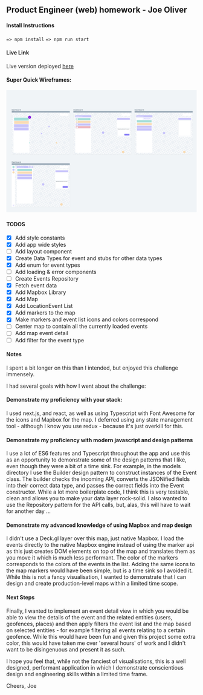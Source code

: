 ## Product Engineer (web) homework - Joe Oliver

#### Install Instructions

`=> npm install`
`=> npm run start`

#### Live Link

Live version deployed [here](https://productengineerhomework.joeyoliver.now.sh )

#### Super Quick Wireframes:
![wireframe](./wireframe.png)

#### TODOS
- [x] Add style constants
- [x] Add app wide styles
- [ ] Add layout component
- [x] Create Data Types for event and stubs for other data types
- [x] Add enum for event types
- [ ] Add loading & error components
- [ ] Create Events Repository
- [x] Fetch event data
- [x] Add Mapbox Library
- [x] Add Map
- [x] Add LocationEvent List
- [x] Add markers to the map
- [x] Make markers and event list icons and colors correspond
- [ ] Center map to contain all the currently loaded events
- [ ] Add map event detail
- [ ] Add filter for the event type

#### Notes
I spent a bit longer on this than I intended, but enjoyed this challenge immensely.

I had several goals with how I went about the challenge:

#### Demonstrate my proficiency with your stack:
I used next.js, and react, as well as using Typescript with Font Awesome for the icons and Mapbox for the map. I deferred using any state management tool - although I know you use  redux - because it's just overkill for this.

#### Demonstrate my proficiency with modern javascript and design patterns
I use a lot of ES6 features and Typescript throughout the app and use this as an opportunity to demonstrate some of the design patterns that I like, even though they were a bit of a time sink.
For example, in the models directory I use the Builder design pattern to construct instances of the Event class. The builder checks the incoming API, 
converts the JSONified fields into their correct data type, and passes the correct fields into the Event constructor.
While a lot more boilerplate code, I think this is very testable, clean and allows you to make your data layer rock-solid. I also wanted 
to use the Repository pattern for the API calls, but, alas, this will have to wait for another day ...

#### Demonstrate my advanced knowledge of using Mapbox and map design 
I didn't use a Deck.gl layer over this map, just native Mapbox. I load the events directly to the native Mapbox engine instead of 
using the marker api as this just creates DOM elements on top of the map and translates them as you move it which is much less performant. 
The color of the markers corresponds to the colors of the events in the list. Adding the same icons to the map markers would have been simple, 
but is a time sink so I avoided it. While this is not a fancy visualisation, I wanted to demonstrate that I can design and create production-level
maps within a limited time scope.

#### Next Steps
Finally, I wanted to implement an event detail view in which you would be able to view the details of the event and the related entities 
(users, geofences, places) and then apply filters the event list and the map based on selected entities - for example filtering all events relating to 
a certain geofence. While this would have been fun and given this project some extra color, this would have taken me over 'several hours' of work and I didn't want to 
be disingenuous and present it as such.

I hope you feel that, while not the fanciest of visualisations, this is a well designed, performant application in which I demonstrate conscientious 
design and engineering skills within a limited time frame.



Cheers,
Joe

        


   
